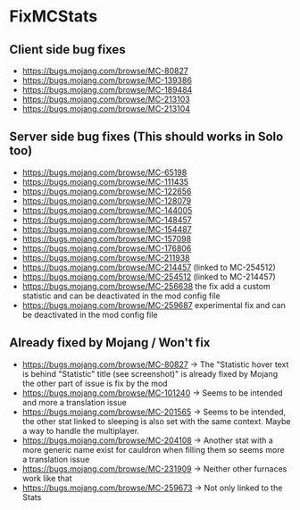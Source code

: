 # FixMCStats

## Client side bug fixes

- https://bugs.mojang.com/browse/MC-80827
- https://bugs.mojang.com/browse/MC-139386
- https://bugs.mojang.com/browse/MC-189484
- https://bugs.mojang.com/browse/MC-213103
- https://bugs.mojang.com/browse/MC-213104

## Server side bug fixes (This should works in Solo too)

- https://bugs.mojang.com/browse/MC-65198
- https://bugs.mojang.com/browse/MC-111435
- https://bugs.mojang.com/browse/MC-122656
- https://bugs.mojang.com/browse/MC-128079
- https://bugs.mojang.com/browse/MC-144005
- https://bugs.mojang.com/browse/MC-148457
- https://bugs.mojang.com/browse/MC-154487
- https://bugs.mojang.com/browse/MC-157098
- https://bugs.mojang.com/browse/MC-176806
- https://bugs.mojang.com/browse/MC-211938
- https://bugs.mojang.com/browse/MC-214457 (linked to MC-254512)
- https://bugs.mojang.com/browse/MC-254512 (linked to MC-214457)
- https://bugs.mojang.com/browse/MC-256638 the fix add a custom statistic and can be deactivated in the mod config file
- https://bugs.mojang.com/browse/MC-259687 experimental fix and can be deactivated in the mod config file


## Already fixed by Mojang / Won't fix

- https://bugs.mojang.com/browse/MC-80827 -> The "Statistic hover text is behind "Statistic" title (see screenshot)" is already fixed by Mojang the other part of issue is fix by the mod
- https://bugs.mojang.com/browse/MC-101240 -> Seems to be intended and more a translation issue
- https://bugs.mojang.com/browse/MC-201565 -> Seems to be intended, the other stat linked to sleeping is also set with the same context. Maybe a way to handle the multiplayer.
- https://bugs.mojang.com/browse/MC-204108 -> Another stat with a more generic name exist for cauldron when filling them so seems more a translation issue
- https://bugs.mojang.com/browse/MC-231909 -> Neither other furnaces work like that
- https://bugs.mojang.com/browse/MC-259673 -> Not only linked to the Stats
